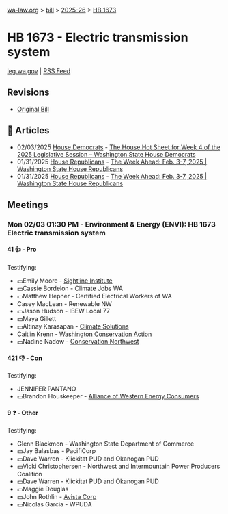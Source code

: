 [wa-law.org](/) > [bill](/bill/) > [2025-26](/bill/2025-26/) > [HB 1673](/bill/2025-26/hb/1673/)

# HB 1673 - Electric transmission system
[leg.wa.gov](https://app.leg.wa.gov/billsummary?BillNumber=1673&Year=2025&Initiative=false) | [RSS Feed](./rss.xml)

## Revisions
* [Original Bill](1/)

## 📰 Articles
* 02/03/2025 [House Democrats](/org/house_democrats/) - [The House Hot Sheet for Week 4 of the 2025 Legislative Session – Washington State House Democrats](https://housedemocrats.wa.gov/blog/2025/02/03/the-house-hot-sheet-for-week-4-of-the-2025-legislative-session/#:~:text=HB%201673)
* 01/31/2025 [House Republicans](/org/house_republicans/) - [The Week Ahead: Feb. 3-7, 2025 | Washington State House Republicans](http://houserepublicans.wa.gov/week/the-week-ahead-feb-3-7-2025/#:~:text=HB%201673)
* 01/31/2025 [House Republicans](/org/house_republicans/) - [The Week Ahead: Feb. 3-7, 2025 | Washington State House Republicans](https://houserepublicans.wa.gov/week/the-week-ahead-feb-3-7-2025/#:~:text=HB%201673)

## Meetings
### Mon 02/03 01:30 PM - Environment & Energy (ENVI): HB 1673 Electric transmission system
#### 41 👍 - Pro
Testifying:
* 💵Emily Moore - [Sightline Institute](/org/sightline_institute/)
* 💵Cassie Bordelon - Climate Jobs WA
* 💵Matthew Hepner - Certified Electrical Workers of WA
* Casey MacLean - Renewable NW
* 💵Jason Hudson - IBEW Local 77
* 💵Maya Gillett
* 💵Altinay Karasapan - [Climate Solutions](/org/climate_solutions/)
* Caitlin Krenn - [Washington Conservation Action](/org/washington_conservation_action/)
* 💵Nadine Nadow - [Conservation Northwest](/org/conservation_northwest/)

#### 421 👎 - Con
Testifying:
* JENNIFER PANTANO
* 💵Brandon Houskeeper - [Alliance of Western Energy Consumers](/org/alliance_of_western_energy_consumers/)

#### 9 ❓ - Other
Testifying:
* Glenn Blackmon - Washington State Department of Commerce
* 💵Jay Balasbas - PacifiCorp
* 💵Dave Warren - Klickitat PUD and Okanogan PUD
* 💵Vicki Christophersen - Northwest and Intermountain Power Producers Coalition
* 💵Dave Warren - Klickitat PUD and Okanogan PUD
* 💵Maggie Douglas
* 💵John Rothlin - [Avista Corp](/org/avista_corp/)
* 💵Nicolas Garcia - WPUDA
